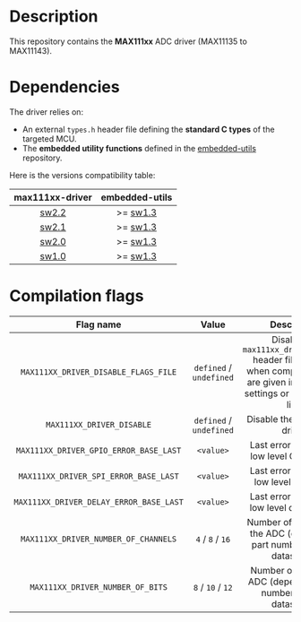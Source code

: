 # Description

This repository contains the **MAX111xx** ADC driver (MAX11135 to MAX11143).

# Dependencies

The driver relies on:

* An external `types.h` header file defining the **standard C types** of the targeted MCU.
* The **embedded utility functions** defined in the [embedded-utils](https://github.com/Ludovic-Lesur/embedded-utils) repository.

Here is the versions compatibility table:

| **max111xx-driver** | **embedded-utils** |
|:---:|:---:|
| [sw2.2](https://github.com/Ludovic-Lesur/max111xx-driver/releases/tag/sw2.2) | >= [sw1.3](https://github.com/Ludovic-Lesur/embedded-utils/releases/tag/sw1.3) |
| [sw2.1](https://github.com/Ludovic-Lesur/max111xx-driver/releases/tag/sw2.1) | >= [sw1.3](https://github.com/Ludovic-Lesur/embedded-utils/releases/tag/sw1.3) |
| [sw2.0](https://github.com/Ludovic-Lesur/max111xx-driver/releases/tag/sw2.0) | >= [sw1.3](https://github.com/Ludovic-Lesur/embedded-utils/releases/tag/sw1.3) |
| [sw1.0](https://github.com/Ludovic-Lesur/max111xx-driver/releases/tag/sw1.0) | >= [sw1.3](https://github.com/Ludovic-Lesur/embedded-utils/releases/tag/sw1.3) |

# Compilation flags

| **Flag name** | **Value** | **Description** |
|:---:|:---:|:---:|
| `MAX111XX_DRIVER_DISABLE_FLAGS_FILE` | `defined` / `undefined` | Disable the `max111xx_driver_flags.h` header file inclusion when compilation flags are given in the project settings or by command line. |
| `MAX111XX_DRIVER_DISABLE` | `defined` / `undefined` | Disable the MAX111xx driver. |
| `MAX111XX_DRIVER_GPIO_ERROR_BASE_LAST` | `<value>` | Last error base of the low level GPIO driver. |
| `MAX111XX_DRIVER_SPI_ERROR_BASE_LAST` | `<value>` | Last error base of the low level SPI driver. |
| `MAX111XX_DRIVER_DELAY_ERROR_BASE_LAST` | `<value>` | Last error base of the low level delay driver. |
| `MAX111XX_DRIVER_NUMBER_OF_CHANNELS` | `4` / `8` / `16` | Number of channels of the ADC (depends on part number, refer to datasheet). |
| `MAX111XX_DRIVER_NUMBER_OF_BITS` | `8` / `10` / `12` | Number of bits of the ADC (depends on part number, refer to datasheet). |
